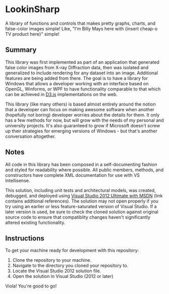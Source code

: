LookinSharp
=============

A library of functions and controls that makes pretty graphs, charts, and false-color images simple! Like, "I'm Billy Mays here with {insert cheap-o TV product here}" simple!

Summary
-------

This library was first implemented as part of an application that generated false color images from X-ray Diffraction data, then was isolated and generalized to include rendering for any dataset into an image. Additional features are being added from there. The goal is to have a library for Windows that allows a developer working with an interface based on OpenGL, Winforms, or WPF to have functionality comparable to that which can be achieved in [D3.js](http://d3js.org/) implementations on the web.

This library (like many others) is based almost entirely around the notion that a developer can focus on making awesome software when another (hopefully not boring) developer worries about the details for them. It only has a few methods for now, but will grow with the needs of my personal and university projects. It's also guaranteed to grow if Microsoft doesn't screw up their strategies for emerging versions of Windows - but that's another conversation altogether.

Notes
-----

All code in this library has been composed in a self-documenting fashion and styled for readability where possible. All public members, methods, and constructors have complete XML documentation for use with VS Intellisense.

This solution, including unit tests and architectural models, was created, debugged, and deployed using [Visual Studio 2012 Ultimate with MSDN](http://en.wikipedia.org/wiki/Microsoft_Visual_Studio#Visual_Studio_2012) (link contains addtional references). The solution may not open properly if you try using an earlier or less feature-saturated version of Visual Studio. If a later version is used, be sure to check the cloned solution against original source code to ensure that compatiblity changes haven't significantly altered existing functionality.

Instructions
------------

To get your machine ready for development with this repository:

1. Clone the repository to your machine.
2. Navigate to the directory you cloned your repository to.
3. Locate the Visual Studio 2012 solution file.
3. Open the solution in Visual Studio (2012 or later)

Viola! You're good to go!
